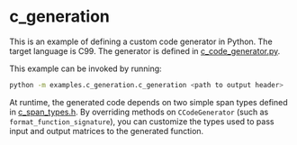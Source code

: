 # c_generation

This is an example of defining a custom code generator in Python. The target language is C99. The generator is defined in
[c_code_generator.py](./c_code_generator.py).

This example can be invoked by running:

```bash
python -m examples.c_generation.c_generation <path to output header>
```

At runtime, the generated code depends on two simple span types defined in [c_span_types.h](./c_span_types.h). By overriding methods on `CCodeGenerator` (such as `format_function_signature`), you can customize the types used to pass input and output matrices to the generated function.
